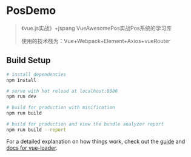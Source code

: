 # PosDemo

> 《vue.js实战》+jspang VueAwesomePos实战Pos系统的学习库
>
> 使用的技术栈为：Vue+Webpack+Element+Axios+vueRouter

## Build Setup

``` bash
# install dependencies
npm install

# serve with hot reload at localhost:8080
npm run dev

# build for production with minification
npm run build

# build for production and view the bundle analyzer report
npm run build --report
```

For a detailed explanation on how things work, check out the [guide](http://vuejs-templates.github.io/webpack/) and [docs for vue-loader](http://vuejs.github.io/vue-loader).
